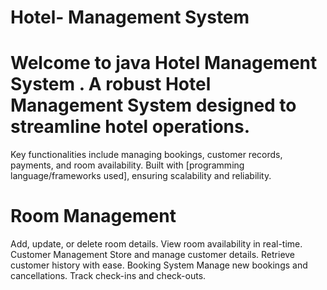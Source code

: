 # Hotel- Management System
#   Welcome to java Hotel Management System . A robust Hotel Management System designed to streamline hotel operations.
Key functionalities include managing bookings, customer records, payments, and room availability.
Built with [programming language/frameworks used], ensuring scalability and reliability.
# Room Management
Add, update, or delete room details.
View room availability in real-time.
Customer Management
Store and manage customer details.
Retrieve customer history with ease.
Booking System
Manage new bookings and cancellations.
Track check-ins and check-outs.
